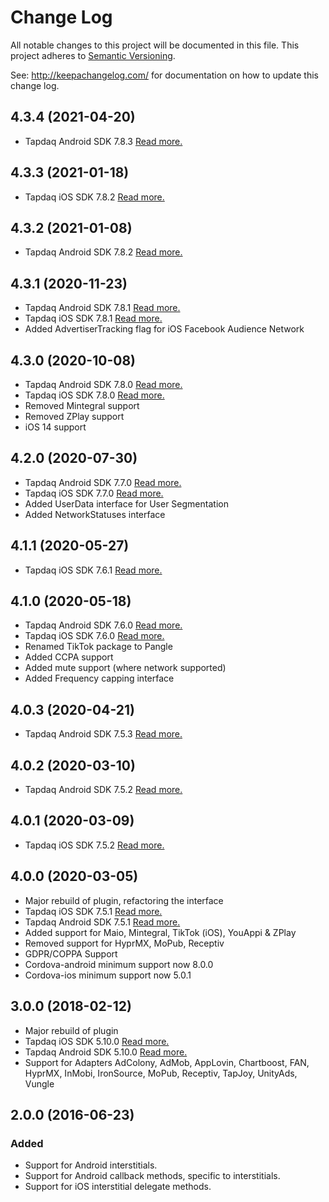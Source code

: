 # Change Log
All notable changes to this project will be documented in this file.
This project adheres to [Semantic Versioning](http://semver.org/).

See: http://keepachangelog.com/ for documentation on how to update this change log.

## 4.3.4 (2021-04-20)
- Tapdaq Android SDK 7.8.3 [Read more.](https://www.tapdaq.com/docs/tapdaq-android-sdk/Changelog)

## 4.3.3 (2021-01-18)
- Tapdaq iOS SDK 7.8.2 [Read more.](https://www.tapdaq.com/docs/tapdaq-ios-sdk/Changelog)

## 4.3.2 (2021-01-08)
- Tapdaq Android SDK 7.8.2 [Read more.](https://www.tapdaq.com/docs/tapdaq-android-sdk/Changelog)

## 4.3.1 (2020-11-23)
- Tapdaq Android SDK 7.8.1 [Read more.](https://www.tapdaq.com/docs/tapdaq-android-sdk/Changelog)
- Tapdaq iOS SDK 7.8.1 [Read more.](https://www.tapdaq.com/docs/tapdaq-ios-sdk/Changelog)
- Added AdvertiserTracking flag for iOS Facebook Audience Network

## 4.3.0 (2020-10-08)
- Tapdaq Android SDK 7.8.0 [Read more.](https://www.tapdaq.com/docs/tapdaq-android-sdk/Changelog)
- Tapdaq iOS SDK 7.8.0 [Read more.](https://www.tapdaq.com/docs/tapdaq-ios-sdk/Changelog)
- Removed Mintegral support
- Removed ZPlay support
- iOS 14 support

## 4.2.0 (2020-07-30)
- Tapdaq Android SDK 7.7.0 [Read more.](https://www.tapdaq.com/docs/tapdaq-android-sdk/Changelog)
- Tapdaq iOS SDK 7.7.0 [Read more.](https://www.tapdaq.com/docs/tapdaq-ios-sdk/Changelog)
- Added UserData interface for User Segmentation
- Added NetworkStatuses interface

## 4.1.1 (2020-05-27)
- Tapdaq iOS SDK 7.6.1 [Read more.](https://www.tapdaq.com/docs/tapdaq-ios-sdk/Changelog)

## 4.1.0 (2020-05-18)
- Tapdaq Android SDK 7.6.0 [Read more.](https://www.tapdaq.com/docs/tapdaq-android-sdk/Changelog)
- Tapdaq iOS SDK 7.6.0 [Read more.](https://www.tapdaq.com/docs/tapdaq-ios-sdk/Changelog)
- Renamed TikTok package to Pangle
- Added CCPA support
- Added mute support (where network supported)
- Added Frequency capping interface

## 4.0.3 (2020-04-21)
- Tapdaq Android SDK 7.5.3 [Read more.](https://www.tapdaq.com/docs/tapdaq-android-sdk/Changelog)

## 4.0.2 (2020-03-10)
- Tapdaq Android SDK 7.5.2 [Read more.](https://www.tapdaq.com/docs/tapdaq-android-sdk/Changelog)

## 4.0.1 (2020-03-09)
- Tapdaq iOS SDK 7.5.2 [Read more.](https://www.tapdaq.com/docs/tapdaq-ios-sdk/Changelog)

## 4.0.0 (2020-03-05)
- Major rebuild of plugin, refactoring the interface
- Tapdaq iOS SDK 7.5.1 [Read more.](https://www.tapdaq.com/docs/tapdaq-ios-sdk/Changelog)
- Tapdaq Android SDK 7.5.1 [Read more.](https://www.tapdaq.com/docs/tapdaq-android-sdk/Changelog)
- Added support for Maio, Mintegral, TikTok (iOS), YouAppi & ZPlay
- Removed support for HyprMX, MoPub, Receptiv
- GDPR/COPPA Support
- Cordova-android minimum support now 8.0.0
- Cordova-ios minimum support now 5.0.1

## 3.0.0 (2018-02-12)
- Major rebuild of plugin
- Tapdaq iOS SDK 5.10.0 [Read more.](https://www.tapdaq.com/docs/tapdaq-ios-sdk/Changelog)
- Tapdaq Android SDK 5.10.0 [Read more.](https://www.tapdaq.com/docs/tapdaq-android-sdk/Changelog)
- Support for Adapters AdColony, AdMob, AppLovin, Chartboost, FAN, HyprMX, InMobi, IronSource, MoPub, Receptiv, TapJoy, UnityAds, Vungle

## 2.0.0 (2016-06-23)
### Added
- Support for Android interstitials.
- Support for Android callback methods, specific to interstitials.
- Support for iOS interstitial delegate methods.
